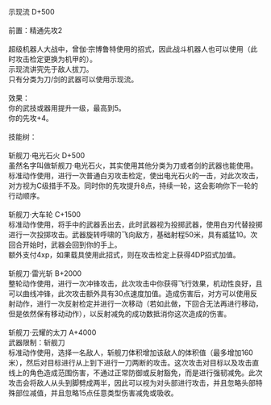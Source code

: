 <title>示现流</title>
<meta name="GENERATOR" content="WinCHM">
<meta http-equiv="Content-Type" content="text/html; charset=gb2312">
<br>示现流 D+500 
<br>
<br>前置：精通先攻2 
<br>
<br>超级机器人大战中，曾伽·宗博鲁特使用的招式，因此战斗机器人也可以使用（此时攻击检定更换为机甲的）。 
<br>示现流讲究先于敌人拔刀。 
<br>只有分类为刀/剑的武器可以使用示现流。 
<br>
<br>效果： 
<br>你的武技或器用提升一级，最高到5。 
<br>你的先攻+4。 
<br>
<br>技能树： 
<br>
<br>斩舰刀·电光石火 D+500 
<br>虽然名字叫做斩舰刀·电光石火，其实使用其他分类为刀或者剑的武器也能使用。 
<br>标准动作使用，进行一次普通白刃攻击检定，使出电光石火的一击，对此次攻击，对方视为C级措手不及。同时你的先攻提升8点，持续一轮，这会影响你下一轮的行动顺序。 
<br>
<br>斩舰刀·大车轮 C+1500 
<br>标准动作使用，将手中的武器丢出去，此时武器视为投掷武器，使用白刃代替投掷进行一次投掷攻击。武器旋转呼啸的飞向敌方，基础射程50米，具有威猛10。次回合开始时，武器会回到你的手上。
<br>额外支付4xp，如果载具使用此招式，则在攻击检定上获得4DP招式加值。 
<br>
<br>斩舰刀·雷光斩 B+2000 
<br>整轮动作使用，进行一次冲锋攻击，此次攻击中你获得飞行效果，机动性良好，且可以曲线冲锋，此次攻击额外具有30点速度加值。造成伤害后，对方可以使用反射动作，进行一次反射检定并进行一次移动（若如此做，下回合无法再进行移动，但是依然保有移动动作），以反射减免的成功数抵消你这次造成的伤害。 
<br>
<br>斩舰刀·云耀的太刀 A+4000 
<br>武器限制：斩舰刀 
<br>标准动作使用，选择一名敌人，斩舰刀体积增加该敌人的体积值（最多增加160米），然后对目标进行从上到下进行一刀两断的攻击。这次攻击对目标以及攻击直线上的角色造成范围伤害，不通过正常防御或反射豁免，而是进行强韧减免。此次攻击会将敌人从头到脚劈成两半，因此可以视为对头部进行攻击，并且忽略头部特殊部位减值，并且忽略15点任意类型伤害减免或吸收。